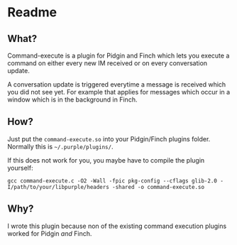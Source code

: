 # Readme
## What?
Command-execute is a plugin for Pidgin and Finch which lets you execute a command on either every new IM received or on every conversation update.

A conversation update is triggered everytime a message is received which you did not see yet. For example that applies for messages which occur in a window which is in the background in Finch.
## How?
Just put the `command-execute.so` into your Pidgin/Finch plugins folder.
Normally this is `~/.purple/plugins/`.

If this does not work for you, you maybe have to compile the plugin yourself:
    
    gcc command-execute.c -O2 -Wall -fpic pkg-config --cflags glib-2.0 -I/path/to/your/libpurple/headers -shared -o command-execute.so
## Why?
I wrote this plugin because non of the existing command execution plugins worked for Pidgin _and_ Finch.
